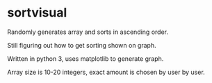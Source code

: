 # sortvisual
Randomly generates array and sorts in ascending order. 

Still figuring out how to get sorting shown on graph.

Written in python 3, uses matplotlib to generate graph.

Array size is 10-20 integers, exact amount is chosen by user by user.
